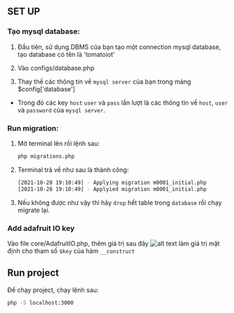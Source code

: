 ## SET UP

### Tạo mysql database:

1. Đầu tiên, sử dụng DBMS của bạn tạo một connection mysql database, tạo database có tên là 'tomatoiot'

2. Vào configs/database.php

3. Thay thế các thông tin về `mysql server` của bạn trong mảng $config['database'] 
- Trong đó các key `host` `user` và `pass` lần lượt là các thông tin về `host`, `user` và `password` của `mysql server`. 


### Run migration:

1. Mở terminal lên rồi lệnh sau:

    ```bash
    php migrations.php
    ```

2. Terminal trả về như sau là thành công:

    ```bash
    [2021-10-28 19:10:49] - Applying migration m0001_initial.php
    [2021-10-28 19:10:49] - Applyied migration m0001_initial.php
    ```

3. Nếu không được như vậy thì hãy `drop` hết table trong `database` rồi chạy migrate lại.<br />

### Add adafruit IO key

Vào file core/AdafruitIO.php, thêm giá trị sau đây ![alt text](https://github.com/thuanbkk20/DADN-TomatoIOT/blob/public/assets/images/key.jpg?raw=true) làm giá trị mặt định cho tham số `$key` của hàm `__construct`

## Run project

Để chạy project, chạy lệnh sau:

```bash
php -S localhost:3000
```